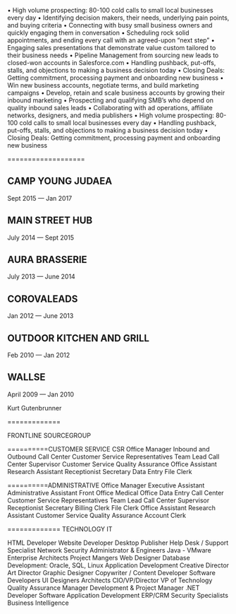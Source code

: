 • High volume prospecting: 80-100 cold calls to small local businesses every day
• Identifying decision makers, their needs, underlying pain points, and buying criteria
• Connecting with busy small business owners and quickly engaging them in conversation
• Scheduling rock solid appointments, and ending every call with an agreed-upon “next step”
• Engaging sales presentations that demonstrate value custom tailored to their business needs
• Pipeline Management from sourcing new leads to closed-won accounts in Salesforce.com
• Handling pushback, put-offs, stalls, and objections to making a business decision today
• Closing Deals: Getting commitment, processing payment and onboarding new business
• Win new business accounts, negotiate terms, and build marketing campaigns
• Develop, retain and scale business accounts by growing their inbound marketing
• Prospecting and qualifying SMB’s who depend on quality inbound sales leads
• Collaborating with ad operations, affiliate networks, designers, and media publishers
• High volume prospecting: 80-100 cold calls to small local businesses every day
• Handling pushback, put-offs, stalls, and objections to making a business decision today
• Closing Deals: Getting commitment, processing payment and onboarding new business

===================

## CAMP YOUNG JUDAEA
  Sept 2015 — Jan 2017
## MAIN STREET HUB
  July 2014 — Sept 2015
## AURA BRASSERIE
  July 2013 — June 2014
## COROVALEADS
  Jan 2012 — June 2013
## OUTDOOR KITCHEN AND GRILL
  Feb 2010 — Jan 2012
## WALLSE
   April 2009 — Jan 2010


  Kurt Gutenbrunner



=============

FRONTLINE SOURCEGROUP

==========CUSTOMER SERVICE
CSR
Office Manager
Inbound and Outbound Call Center
Customer Service Representatives
Team Lead
Call Center Supervisor
Customer Service Quality Assurance
Office Assistant
Research Assistant
Receptionist
Secretary
Data Entry
File Clerk

==========ADMINISTRATIVE
Office Manager
Executive Assistant
Administrative Assistant
Front Office
Medical Office
Data Entry
Call Center
Customer Service Representatives
Team Lead
Call Center Supervisor
Receptionist
Secretary
Billing Clerk
File Clerk
Office Assistant
Research Assistant
Customer Service Quality Assurance
Account Clerk

============= TECHNOLOGY IT

HTML Developer
Website Developer
Desktop Publisher
Help Desk / Support Specialist
Network Security
Administrator & Engineers
Java - VMware
Enterprise Architects
Project Mangers
Web Designer
Database Development: Oracle, SQL, Linux
Application Development
Creative Director
Art Director
Graphic Designer
Copywriter / Content Developer
Software Developers
UI Designers Architects
CIO/VP/Director
VP of Technology
Quality Assurance Manager
Development & Project Manager
.NET Developer
Software Application Development
ERP/CRM
Security Specialists
Business Intelligence


